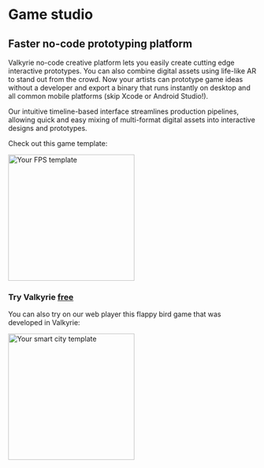 # Game studio
## Faster no-code prototyping platform

Valkyrie no-code creative platform lets you easily create cutting edge interactive prototypes. You can also combine digital assets using life-like AR to stand out from the crowd. Now your artists can prototype game ideas without a developer and export a binary that runs instantly on desktop and all common mobile platforms (skip Xcode or Android Studio!).  

Our intuitive timeline-based interface streamlines production pipelines, allowing quick and easy mixing of multi-format digital assets into interactive designs and prototypes.  

Check out this game template:  

<a href="https://www.talansoft.com/md/docs/VlkSamples/fps"><img src= "https://cdn2.talansoft.com/ftp/img/www/Games-1600x1200.jpg" alt="Your FPS template" width="256"></a>  
### Try Valkyrie [**free**](https://www.talansoft.com/vlk/downloads)  

You can also try on our web player this flappy bird game that was developed in Valkyrie:  

<a href="https://www.talansoft.com/vlk/samples/wip/FlappyBird.vpk"><img src= "https://cdn2.talansoft.com/ftp/img/tutorial_sample_images/fb_04_title.png" alt="Your smart city template" width="256"></a>  